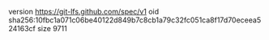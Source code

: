 version https://git-lfs.github.com/spec/v1
oid sha256:10fbc1a071c06be40122d849b7c8cb1a79c32fc051ca8f17d70eceea524163cf
size 9711
